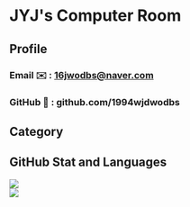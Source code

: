 # JYJ's Computer Room 

## Profile



### Email ✉️ : 16jwodbs@naver.com
### GitHub 💬 : github.com/1994wjdwodbs

## Category



## GitHub Stat and Languages
<p>
    <img src="https://github-readme-stats.vercel.app/api?username=1994wjdwodbs"><br/>
    <img src="https://github-readme-stats.vercel.app/api/top-langs/?username=1994wjdwodbs"><br/>
</p>
